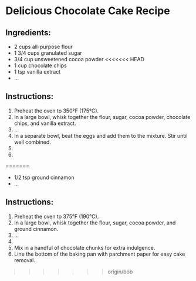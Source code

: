 # Delicious Chocolate Cake Recipe

## Ingredients:
- 2 cups all-purpose flour
- 1 3/4 cups granulated sugar
- 3/4 cup unsweetened cocoa powder
<<<<<<< HEAD
- 1 cup chocolate chips
- 1 tsp vanilla extract
- ...

## Instructions:
1. Preheat the oven to 350°F (175°C).
2. In a large bowl, whisk together the flour, sugar, cocoa powder, chocolate chips, and vanilla extract.
3. ...
4. In a separate bowl, beat the eggs and add them to the mixture. Stir until well combined.
5. 
6. 
=======
- 1/2 tsp ground cinnamon
- ...

## Instructions:
1. Preheat the oven to 375°F (190°C).
2. In a large bowl, whisk together the flour, sugar, cocoa powder, and ground cinnamon.
3. ...
4. 
5. Mix in a handful of chocolate chunks for extra indulgence.
6. Line the bottom of the baking pan with parchment paper for easy cake removal.
>>>>>>> origin/bob
